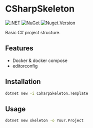 # CSharpSkeleton

[![.NET](https://github.com/afgalvan/CSharpSkeleton/actions/workflows/dotnet.yml/badge.svg)](https://github.com/afgalvan/CSharpSkeleton/actions/workflows/dotnet.yml)
[![NuGet](https://github.com/afgalvan/CSharpSkeleton/actions/workflows/publish.yml/badge.svg)](https://github.com/afgalvan/CSharpSkeleton/actions/workflows/publish.yml)
[![Nuget Version](https://img.shields.io/nuget/v/CSharpSkeleton.Template?label=version&logo=NuGet&labelColor=22272E&color=blue)](https://www.nuget.org/packages/CSharpSkeleton.Template/)

Basic C# project structure.

## Features

- Docker & docker compose
- editorconfig

## Installation

```bash
dotnet new -i CSharpSkeleton.Template
```

## Usage

```bash
dotnet new skeleton -o Your.Project
```
